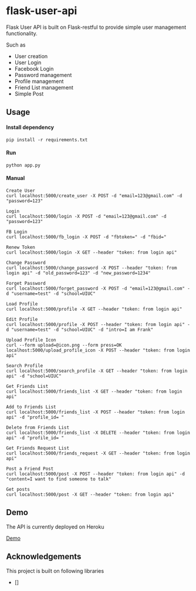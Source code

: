 flask-user-api
==============
Flask User API is built on Flask-restful to provide simple user management functionality. 

Such as
+ User creation 
+ User Login
+ Facebook Login
+ Password management 
+ Profile management
+ Friend List management 
+ Simple Post

## Usage

#### Install dependency 
	pip install -r requirements.txt

#### Run 
	python app.py
	
#### Manual
```
Create User 
curl localhost:5000/create_user -X POST -d "email=123@gmail.com" -d "password=123"

Login 
curl localhost:5000/login -X POST -d "email=123@gmail.com" -d "password=123"

FB Login 
curl localhost:5000/fb_login -X POST -d "fbtoken=" -d "fbid="

Renew Token 
curl localhost:5000/login -X GET --header "token: from login api"

Change Password 
curl localhost:5000/change_password -X POST --header "token: from login api" -d "old_password=123" -d "new_password=1234"

Forget Password
curl localhost:5000/forget_password -X POST -d "email=123@gmail.com" -d "username=test" -d "school=UIUC"

Load Profile 
curl localhost:5000/profile -X GET --header "token: from login api"  

Edit Profile 
curl localhost:5000/profile -X POST --header "token: from login api" -d "username=test" -d "school=UIUC" -d "intro=I am Frank"

Upload Profile Icon 
curl --form upload=@icon.png --form press=OK localhost:5000/upload_profile_icon -X POST --header "token: from login api"

Search Profile
curl localhost:5000/search_profile -X GET --header "token: from login api" -d "school=UIUC"

Get Friends List 
curl localhost:5000/friends_list -X GET --header "token: from login api"

Add to Friends List 
curl localhost:5000/friends_list -X POST --header "token: from login api" -d "profile_id= "

Delete from Friends List 
curl localhost:5000/friends_list -X DELETE --header "token: from login api" -d "profile_id= "

Get Friends Request List 
curl localhost:5000/friends_request -X GET --header "token: from login api"

Post a Friend Post
curl localhost:5000/post -X POST --header "token: from login api" -d "content=I want to find someone to talk"

Get posts
curl localhost:5000/post -X GET --header "token: from login api" 
```		
	

## Demo 
The API is currently deployed on Heroku

[Demo](http://floating-retreat-4846.herokuapp.com/login)

## Acknowledgements
This project is built on following libraries
+ []